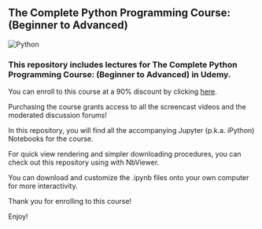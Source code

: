 ## The Complete Python Programming Course: (Beginner to Advanced)
 
![Python](https://i.hizliresim.com/Ma6yyN.png "Python")
 
 ### This repository includes lectures for The Complete Python Programming Course: (Beginner to Advanced) in Udemy.

You can enroll to this course at a 90% discount by clicking [here](https://www.udemy.com/complete-python-programming-course-beginner-to-advanced/?couponCode=GITHUB90OFF). 

Purchasing the course grants access to all the screencast videos and the moderated discussion forums!

In this repository, you will find all the accompanying Jupyter (p.k.a. iPython) Notebooks for the course. 

For quick view rendering and simpler downloading procedures, you can check out this repository using with NbViewer.

You can download and customize the .ipynb files onto your own computer for more interactivity.

Thank you for enrolling to this course!

Enjoy!
